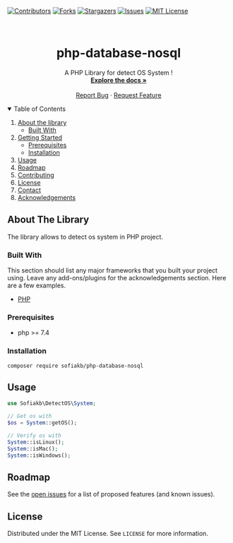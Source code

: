 [![Contributors][contributors-shield]][contributors-url]
[![Forks][forks-shield]][forks-url]
[![Stargazers][stars-shield]][stars-url]
[![Issues][issues-shield]][issues-url]
[![MIT License][license-shield]][license-url]

[comment]: <> ([![LinkedIn][linkedin-shield]][linkedin-url])



<!-- PROJECT LOGO -->
<br />
<p align="center">

  <h1 align="center">php-database-nosql</h1>

  <p align="center">
      A PHP Library for detect OS System !
      <br />
      <a href="https://github.com/sofiakb/php-database-nosql/phpdoc"><strong>Explore the docs »</strong></a>
      <br />
      <br />
      <a href="https://github.com/sofiakb/php-database-nosql/issues">Report Bug</a>
      ·
      <a href="https://github.com/sofiakb/php-database-nosql/issues">Request Feature</a>
  </p>

</p>



<!-- TABLE OF CONTENTS -->
<details open="open">
  <summary>Table of Contents</summary>
  <ol>
    <li>
      <a href="#about-the-project">About the library</a>
      <ul>
        <li><a href="#built-with">Built With</a></li>
      </ul>
    </li>
    <li>
      <a href="#getting-started">Getting Started</a>
      <ul>
        <li><a href="#prerequisites">Prerequisites</a></li>
        <li><a href="#installation">Installation</a></li>
      </ul>
    </li>
    <li><a href="#usage">Usage</a></li>
    <li><a href="#roadmap">Roadmap</a></li>
    <li><a href="#contributing">Contributing</a></li>
    <li><a href="#license">License</a></li>
    <li><a href="#contact">Contact</a></li>
    <li><a href="#acknowledgements">Acknowledgements</a></li>
  </ol>
</details>



<!-- ABOUT THE PROJECT -->

## About The Library

The library allows to detect os system in PHP project.

### Built With

This section should list any major frameworks that you built your project using. Leave any add-ons/plugins for the
acknowledgements section. Here are a few examples.

* [PHP](https://php.net)

<!-- GETTING STARTED -->

### Prerequisites

- php >= 7.4

### Installation

```shell
composer require sofiakb/php-database-nosql
```

<!-- USAGE EXAMPLES -->

## Usage

```php
use Sofiakb\DetectOS\System;

// Get os with
$os = System::getOS();

// Verify os with
System::isLinux();
System::isMac();
System::isWindows();
```

<!-- ROADMAP -->

## Roadmap

See the [open issues](https://github.com/sofiakb/php-database-nosql/issues) for a list of proposed features (and known issues).


<!-- LICENSE -->

## License

Distributed under the MIT License. See `LICENSE` for more information.




<!-- MARKDOWN LINKS & IMAGES -->
<!-- https://www.markdownguide.org/basic-syntax/#reference-style-links -->

[contributors-shield]: https://img.shields.io/github/contributors/sofiakb/php-database-nosql.svg?style=for-the-badge

[contributors-url]: https://github.com/sofiakb/php-database-nosql/graphs/contributors

[forks-shield]: https://img.shields.io/github/forks/sofiakb/php-database-nosql.svg?style=for-the-badge

[forks-url]: https://github.com/sofiakb/php-database-nosql/network/members

[stars-shield]: https://img.shields.io/github/stars/sofiakb/php-database-nosql.svg?style=for-the-badge

[stars-url]: https://github.com/sofiakb/php-database-nosql/stargazers

[issues-shield]: https://img.shields.io/github/issues/sofiakb/php-database-nosql.svg?style=for-the-badge

[issues-url]: https://github.com/sofiakb/php-database-nosql/issues

[license-shield]: https://img.shields.io/github/license/sofiakb/php-database-nosql.svg?style=for-the-badge

[license-url]: https://github.com/sofiakb/php-database-nosql/blob/main/LICENSE

[linkedin-shield]: https://img.shields.io/badge/-LinkedIn-black.svg?style=for-the-badge&logo=linkedin&colorB=555

[linkedin-url]: https://www.linkedin.com/in/sofiane-akbly/